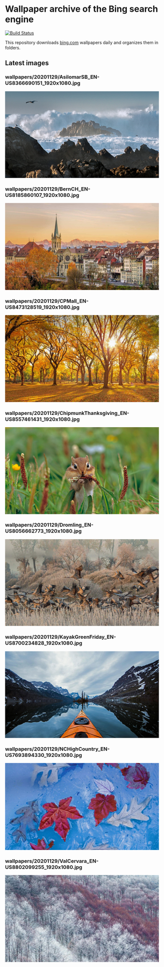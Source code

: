 # Wallpaper archive of the Bing search engine

[![Build Status](https://travis-ci.org/kijart/bing-daily-images-dl.svg?branch=wallpapers)](https://travis-ci.org/kijart/bing-daily-images-dl)

This repository downloads [bing.com](https://www.bing.com) wallpapers daily and organizes them in folders.

## Latest images

<!-- Wallpapers -->

### wallpapers/20201129/AsilomarSB_EN-US8366690151_1920x1080.jpg

![wallpapers/20201129/AsilomarSB_EN-US8366690151_1920x1080.jpg](wallpapers/20201129/AsilomarSB_EN-US8366690151_1920x1080.jpg)

### wallpapers/20201129/BernCH_EN-US8185860107_1920x1080.jpg

![wallpapers/20201129/BernCH_EN-US8185860107_1920x1080.jpg](wallpapers/20201129/BernCH_EN-US8185860107_1920x1080.jpg)

### wallpapers/20201129/CPMall_EN-US8473128519_1920x1080.jpg

![wallpapers/20201129/CPMall_EN-US8473128519_1920x1080.jpg](wallpapers/20201129/CPMall_EN-US8473128519_1920x1080.jpg)

### wallpapers/20201129/ChipmunkThanksgiving_EN-US8557461431_1920x1080.jpg

![wallpapers/20201129/ChipmunkThanksgiving_EN-US8557461431_1920x1080.jpg](wallpapers/20201129/ChipmunkThanksgiving_EN-US8557461431_1920x1080.jpg)

### wallpapers/20201129/Dromling_EN-US8056662773_1920x1080.jpg

![wallpapers/20201129/Dromling_EN-US8056662773_1920x1080.jpg](wallpapers/20201129/Dromling_EN-US8056662773_1920x1080.jpg)

### wallpapers/20201129/KayakGreenFriday_EN-US8700234828_1920x1080.jpg

![wallpapers/20201129/KayakGreenFriday_EN-US8700234828_1920x1080.jpg](wallpapers/20201129/KayakGreenFriday_EN-US8700234828_1920x1080.jpg)

### wallpapers/20201129/NCHighCountry_EN-US7693894330_1920x1080.jpg

![wallpapers/20201129/NCHighCountry_EN-US7693894330_1920x1080.jpg](wallpapers/20201129/NCHighCountry_EN-US7693894330_1920x1080.jpg)

### wallpapers/20201129/ValCervara_EN-US8802099255_1920x1080.jpg

![wallpapers/20201129/ValCervara_EN-US8802099255_1920x1080.jpg](wallpapers/20201129/ValCervara_EN-US8802099255_1920x1080.jpg)

